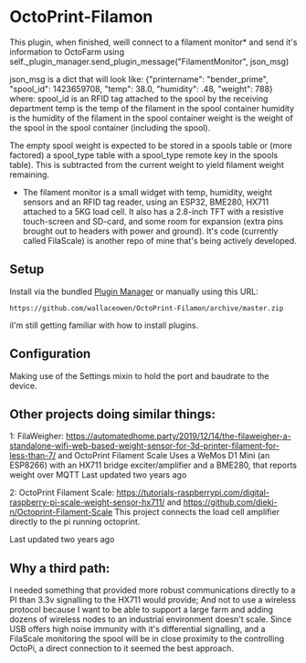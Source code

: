 # OctoPrint-Filamon

This plugin, when finished, weill connect to a filament monitor* and send it's information to OctoFarm using self._plugin_manager.send_plugin_message("FilamentMonitor", json_msg)

json_msg is a dict that will look like: {"printername": "bender_prime", "spool_id": 1423659708, "temp": 38.0, "humidity": .48, "weight": 788}
where:
   spool_id is an RFID tag attached to the spool by the receiving department
   temp is the temp of the filament in the spool container
   humidity is the humidity of the filament in the spool container
   weight is the weight of the spool in the spool container (including the spool).

The empty spool weight is expected to be stored in a spools table or (more factored) a spool_type table with a spool_type remote key in the spools table).  This is subtracted from the current weight to yield filament weight remaining.

* The filament monitor is a small widget with temp, humidity, weight sensors and an RFID tag reader, using an ESP32, BME280, HX711 attached to a 5KG load cell.  It also has a 2.8-inch TFT with a resistive touch-screen and SD-card, and some room for expansion (extra pins brought out to headers with power and ground).  It's code (currently called FilaScale) is another repo of mine that's being actively developed.


## Setup

Install via the bundled [Plugin Manager](https://docs.octoprint.org/en/master/bundledplugins/pluginmanager.html)
or manually using this URL:

    https://github.com/wallaceowen/OctoPrint-Filamon/archive/master.zip

iI'm still getting familiar with how to install plugins.


## Configuration

Making use of the Settings mixin to hold the port and baudrate to the device.

## Other projects doing similar things:

1: FilaWeigher: https://automatedhome.party/2019/12/14/the-filaweigher-a-standalone-wifi-web-based-weight-sensor-for-3d-printer-filament-for-less-than-7/ and OctoPrint Filament Scale
Uses a WeMos D1 Mini (an ESP8266) with an HX711 bridge exciter/amplifier and a BME280, that reports weight over MQTT
Last updated two years ago

2: OctoPrint Filament Scale: https://tutorials-raspberrypi.com/digital-raspberry-pi-scale-weight-sensor-hx711/ and https://github.com/dieki-n/Octoprint-Filament-Scale
This project connects the load cell amplifier directly to the pi running octoprint.

Last updated two years ago


## Why a third path:
I needed something that provided more robust communications directly to a PI than 3.3v signalling to the HX711 would provide; And not to use a wireless protocol because I want to be able to support a large farm and adding dozens of wireless nodes to an industrial environment doesn't scale.  Since USB offers high noise immunity with it's differential signalling, and a FilaScale monitoring the spool will be in close proximity to the controlling OctoPi, a direct connection to it seemed the best approach.
